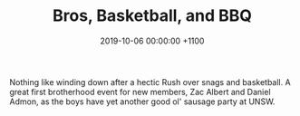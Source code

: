 ---
layout: post
title: "Bros, Basketball, and BBQ"
date: 2019-10-06 00:00:00 +1100
image: https://i.imgur.com/VzhlPvz.jpg
body: "Nothing like winding down after a hectic Rush over snags and basketball. A great first brotherhood event for new members, Zac Albert and Daniel Admon, as the boys have yet another good ol' sausage party at UNSW."
---